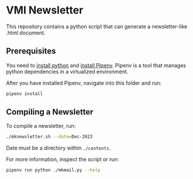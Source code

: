 # VMI Newsletter

This repository contains a python script that can generate a newsletter-like .html document.

## Prerequisites

You need to [install python](https://www.python.org/downloads/) and [install Pipenv](https://github.com/pypa/pipenv#installation).
Pipenv is a tool that manages python dependencies in a virtualized environment.

After you have installed Pipenv, navigate into this folder and run:

```sh
pipenv install
```

## Compiling a Newsletter

To compile a newsletter, run:

```sh
./mknewsletter.sh --date=Dec-2023
```

Date must be a directory within `./contents`.

For more information, inspect the script or run:

```sh
pipenv run python ./mkmail.py --help
```
